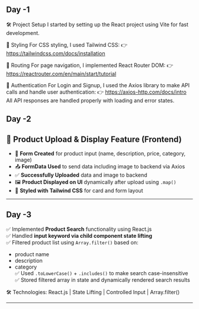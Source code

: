 
Day -1
---
🛠️ Project Setup
I started by setting up the React project using Vite for fast development.

🎨 Styling
For CSS styling, I used Tailwind CSS:
👉 https://tailwindcss.com/docs/installation

🔀 Routing
For page navigation, I implemented React Router DOM:
👉 https://reactrouter.com/en/main/start/tutorial

🔐 Authentication
For Login and Signup, I used the Axios library to make API calls and handle user authentication:
👉 https://axios-http.com/docs/intro
All API responses are handled properly with loading and error states.


Day -2
---

## 🚀 Product Upload & Display Feature (Frontend)

- 📝 **Form Created** for product input (name, description, price, category, image)
- 📤 **FormData Used** to send data including image to backend via Axios
- ✅ **Successfully Uploaded** data and image to backend
- 🖼️ **Product Displayed on UI** dynamically after upload using `.map()`
- 🎨 **Styled with Tailwind CSS** for card and form layout

---

Day -3 
---

✅ Implemented **Product Search** functionality using React.js  
✅ Handled **input keyword via child component state lifting**  
✅ Filtered product list using `Array.filter()` based on:
   - product name  
   - description  
   - category  
✅ Used `.toLowerCase()` + `.includes()` to make search case-insensitive  
✅ Stored filtered array in state and dynamically rendered search results  

🛠️ Technologies: React.js | State Lifting | Controlled Input | Array.filter()

---
